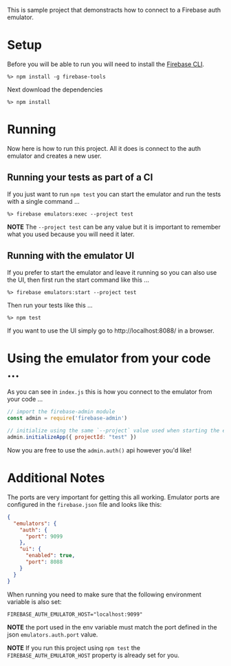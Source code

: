 This is sample project that demonstracts how to connect to a Firebase auth emulator.

# Setup
Before you will be able to run you will need to install the [Firebase CLI](https://firebase.google.com/docs/cli).  

```
%> npm install -g firebase-tools
```

Next download the dependencies

```
%> npm install
```

# Running
Now here is how to run this project.  All it does is connect to the auth emulator and creates a new user.

## Running your tests as part of a CI

If you just want to run `npm test` you can start the emulator and run the tests with a single command ...
```
%> firebase emulators:exec --project test
```

**NOTE** The `--project test` can be any value but it is important to remember what you used because you will need it later.

## Running with the emulator UI
If you prefer to start the emulator and leave it running so you can also use the UI, then first run the start command like this ...
```
%> firebase emulators:start --project test
```

Then run your tests like this ...

```
%> npm test
```

If you want to use the UI simply go to http://localhost:8088/ in a browser.




# Using the emulator from your code ...
As you can see in `index.js` this is how you connect to the emulator from your code ...

```javascript
// import the firebase-admin module
const admin = require('firebase-admin')

// initialize using the same `--project` value used when starting the emulator
admin.initializeApp({ projectId: "test" })
```


Now you are free to use the `admin.auth()` api however you'd like!

# Additional Notes
The ports are very important for getting this all working.  Emulator ports are configured in the `firebase.json` file and looks like this:

```json
{
  "emulators": {
    "auth": {
      "port": 9099
    },
    "ui": {
      "enabled": true,
      "port": 8088
    }
  }
}
```

When running you need to make sure that the following environment variable is also set:

```
FIREBASE_AUTH_EMULATOR_HOST="localhost:9099"
```

**NOTE** the port used in the env variable must match the port defined in the json `emulators.auth.port` value.

**NOTE** If you run this project using `npm test` the `FIREBASE_AUTH_EMULATOR_HOST` property is already set for you.